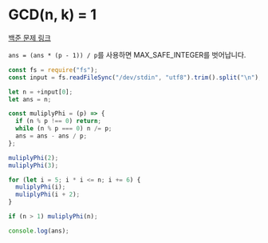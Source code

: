 # GCD(n, k) = 1

[백준 문제 링크](https://www.acmicpc.net/problem/11689)

`ans = (ans * (p - 1)) / p`를 사용하면 MAX_SAFE_INTEGER를 벗어납니다.

```javascript
const fs = require("fs");
const input = fs.readFileSync("/dev/stdin", "utf8").trim().split("\n");

let n = +input[0];
let ans = n;

const muliplyPhi = (p) => {
  if (n % p !== 0) return;
  while (n % p === 0) n /= p;
  ans = ans - ans / p;
};

muliplyPhi(2);
muliplyPhi(3);

for (let i = 5; i * i <= n; i += 6) {
  muliplyPhi(i);
  muliplyPhi(i + 2);
}

if (n > 1) muliplyPhi(n);

console.log(ans);
```
